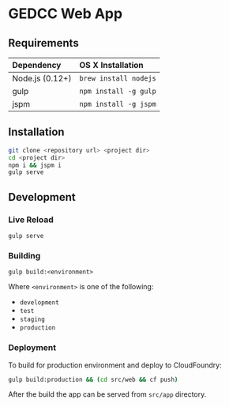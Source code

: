 # GEDCC Web App

## Requirements

|Dependency|OS X Installation|
|:--|:--|
|Node.js (0.12+)|`brew install nodejs`|
|gulp|`npm install -g gulp`|
|jspm|`npm install -g jspm`|

## Installation

```bash
git clone <repository url> <project dir>
cd <project dir>
npm i && jspm i
gulp serve
```

## Development

### Live Reload

`gulp serve`

### Building

`gulp build:<environment>`

Where `<environment>` is one of the following:
- `development`
- `test`
- `staging`
- `production`

### Deployment

To build for production environment and deploy to CloudFoundry:
 
```bash
gulp build:production && (cd src/web && cf push)
```

After the build the app can be served from `src/app` directory.

